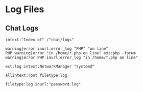 # Log Files

## Chat Logs

```
intext:"Index of" /"chat/logs"
```

```
warning|error inurl:error_log "PHP" "on line"
PHP warning|error "in /home/*.php on line" ext:php -forum
warning|error PHP inurl:error_log "in /home/*.php on line"
```

```
ext:log intext:NetworkManager "systemd"
```

```
allintext:root filetype:log
```

```
filetype:log inurl:"password.log"
```